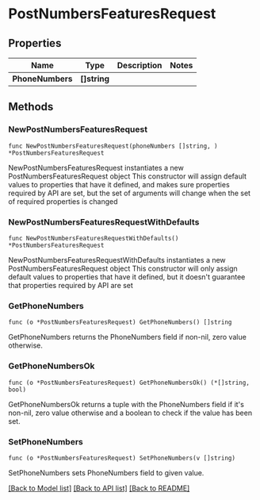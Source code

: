 # PostNumbersFeaturesRequest

## Properties

Name | Type | Description | Notes
------------ | ------------- | ------------- | -------------
**PhoneNumbers** | **[]string** |  | 

## Methods

### NewPostNumbersFeaturesRequest

`func NewPostNumbersFeaturesRequest(phoneNumbers []string, ) *PostNumbersFeaturesRequest`

NewPostNumbersFeaturesRequest instantiates a new PostNumbersFeaturesRequest object
This constructor will assign default values to properties that have it defined,
and makes sure properties required by API are set, but the set of arguments
will change when the set of required properties is changed

### NewPostNumbersFeaturesRequestWithDefaults

`func NewPostNumbersFeaturesRequestWithDefaults() *PostNumbersFeaturesRequest`

NewPostNumbersFeaturesRequestWithDefaults instantiates a new PostNumbersFeaturesRequest object
This constructor will only assign default values to properties that have it defined,
but it doesn't guarantee that properties required by API are set

### GetPhoneNumbers

`func (o *PostNumbersFeaturesRequest) GetPhoneNumbers() []string`

GetPhoneNumbers returns the PhoneNumbers field if non-nil, zero value otherwise.

### GetPhoneNumbersOk

`func (o *PostNumbersFeaturesRequest) GetPhoneNumbersOk() (*[]string, bool)`

GetPhoneNumbersOk returns a tuple with the PhoneNumbers field if it's non-nil, zero value otherwise
and a boolean to check if the value has been set.

### SetPhoneNumbers

`func (o *PostNumbersFeaturesRequest) SetPhoneNumbers(v []string)`

SetPhoneNumbers sets PhoneNumbers field to given value.



[[Back to Model list]](../README.md#documentation-for-models) [[Back to API list]](../README.md#documentation-for-api-endpoints) [[Back to README]](../README.md)


